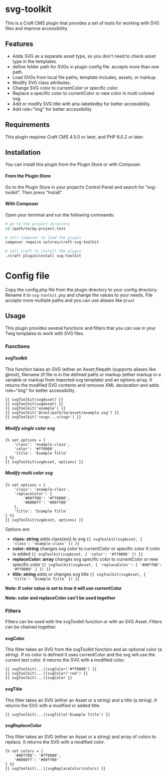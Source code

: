 # svg-toolkit

This is a Craft CMS plugin that provides a set of tools for working with SVG files and improve accessibility.

## Features

- Adds SVG as a separate asset type, so you don't need to check asset type in the templates.
- define folder path for SVGs in plugin config file. accepts more than one path.
- Load SVGs from local file paths, template includes, assets, or markup.
- Modify SVG class attributes.
- Change SVG color to currentColor or specific color.
- Replace a specific color to currentColor or new color in multi colored svg.
- Add or modify SVG title with aria-labelledby for better accessibility.
- Add role="img" for better accessibility

## Requirements

This plugin requires Craft CMS 4.5.0 or later, and PHP 8.0.2 or later.

## Installation

You can install this plugin from the Plugin Store or with Composer.

#### From the Plugin Store

Go to the Plugin Store in your project’s Control Panel and search for “svg-toolkit”. Then press “Install”.

#### With Composer

Open your terminal and run the following commands:

```bash
# go to the project directory
cd /path/to/my-project.test

# tell Composer to load the plugin
composer require solvras/craft-svg-toolkit

# tell Craft to install the plugin
./craft plugin/install svg-toolkit
```
# Config file
Copy the config.php file from the plugin directory to your config directory. Rename it to `svg-toolkit.php` and change the values to your needs. File accepts more multiple paths and you can use aliases like `@root`



## Usage

This plugin provides several functions and filters that you can use in your Twig templates to work with SVG files.

### Functions

#### svgToolkit

This function takes an SVG (either an Asset,filepath (supports aliases like @root), filename (if file is in the defined path) or markup (either markup in a variable or markup from imported svg template) and an options array. It returns the modified SVG contents and removes XML declaration and adds role="img" for better accessibility .

```twig
{{ svgToolkit(svgAsset) }}
{{ svgToolkit(svgAsset) }}
{{ svgToolkit('example') }}
{{ svgToolkit('@root/path/to/asset/example.svg') }}
{{ svgToolkit('<svg>...</svg>') }}
```
##### Modify single color svg
```twig
{% set options = {
    'class': 'example-class',
    'color': '#ff0000',
    'title': 'Example Title'
} %}
{{ svgToolkit(svgAsset, options) }}
```

##### Modify multi color svg
```twig
{% set options = {
    'class': 'example-class',
    'replaceColor': {
        '#00ff00': '#ff0000',
        '#0000ff': '#00ff00'
    },
    'title': 'Example Title'
} %}
{{ svgToolkit(svgAsset, options) }}
```

Options are:
- **class: string** adds class(es)) to svg
`{{ svgToolkit(svgAsset, { 'class': 'example-class' }) }}`
- **color: string** changes svg color to currentColor or specific color if color is added
`{{ svgToolkit(svgAsset, { 'color': '#ff0000' }) }}`
- **replaceColor: array** changes svg specific color to currentColor or new specific color
`{{ svgToolkit(svgAsset, { 'replaceColor': { '#00ff00': '#ff0000' } }) }}`
- **title: string** adds or changes svg title
`{{ svgToolkit(svgAsset, { 'title': 'Example Title' }) }}`

**Note: if color value is set to true it will use currentColor**

**Note: color and replaceColor can't be used together**
### Filters

Filters can be used with the svgToolkit function or with an SVG Asset. Filters can be chained together.

#### svgColor

This filter takes an SVG from the svgToolkit function and an optional color (a string). If no color is defined it uses currentColor and the svg will use the current text color. It returns the SVG with a modified color.

```twig
{{ svgToolkit(...)|svgColor('#ff0000') }}
{{ svgToolkit(...)|svgColor('red') }}
{{ svgToolkit(...)|svgColor }}
```

#### svgTitle

This filter takes an SVG (either an Asset or a string) and a title (a string). It returns the SVG with a modified or added title.

```twig
{{ svgToolkit(...)|svgTitle('Example Title') }}
```

#### svgReplaceColor
This filter takes an SVG (either an Asset or a string) and array of colors to replace. It returns the SVG with a modified color.

```twig
{% set colors = {
    '#00ff00': '#ff0000',
    '#0000ff': '#00ff00'
} %}
{{ svgToolkit(...)|svgReplaceColor(colors) }}
```
